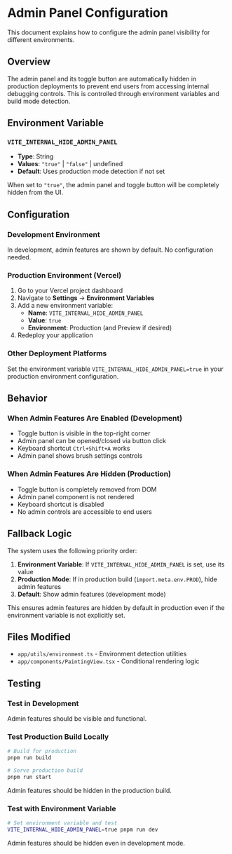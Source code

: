 # Admin Panel Configuration

This document explains how to configure the admin panel visibility for different environments.

## Overview

The admin panel and its toggle button are automatically hidden in production deployments to prevent end users from accessing internal debugging controls. This is controlled through environment variables and build mode detection.

## Environment Variable

### `VITE_INTERNAL_HIDE_ADMIN_PANEL`

- **Type**: String
- **Values**: `"true"` | `"false"` | undefined
- **Default**: Uses production mode detection if not set

When set to `"true"`, the admin panel and toggle button will be completely hidden from the UI.

## Configuration

### Development Environment

In development, admin features are shown by default. No configuration needed.

### Production Environment (Vercel)

1. Go to your Vercel project dashboard
2. Navigate to **Settings** → **Environment Variables**
3. Add a new environment variable:
   - **Name**: `VITE_INTERNAL_HIDE_ADMIN_PANEL`
   - **Value**: `true`
   - **Environment**: Production (and Preview if desired)
4. Redeploy your application

### Other Deployment Platforms

Set the environment variable `VITE_INTERNAL_HIDE_ADMIN_PANEL=true` in your production environment configuration.

## Behavior

### When Admin Features Are Enabled (Development)
- Toggle button is visible in the top-right corner
- Admin panel can be opened/closed via button click
- Keyboard shortcut `Ctrl+Shift+A` works
- Admin panel shows brush settings controls

### When Admin Features Are Hidden (Production)
- Toggle button is completely removed from DOM
- Admin panel component is not rendered
- Keyboard shortcut is disabled
- No admin controls are accessible to end users

## Fallback Logic

The system uses the following priority order:

1. **Environment Variable**: If `VITE_INTERNAL_HIDE_ADMIN_PANEL` is set, use its value
2. **Production Mode**: If in production build (`import.meta.env.PROD`), hide admin features
3. **Default**: Show admin features (development mode)

This ensures admin features are hidden by default in production even if the environment variable is not explicitly set.

## Files Modified

- `app/utils/environment.ts` - Environment detection utilities
- `app/components/PaintingView.tsx` - Conditional rendering logic

## Testing

### Test in Development
Admin features should be visible and functional.

### Test Production Build Locally
```bash
# Build for production
pnpm run build

# Serve production build
pnpm run start
```

Admin features should be hidden in the production build.

### Test with Environment Variable
```bash
# Set environment variable and test
VITE_INTERNAL_HIDE_ADMIN_PANEL=true pnpm run dev
```

Admin features should be hidden even in development mode.
